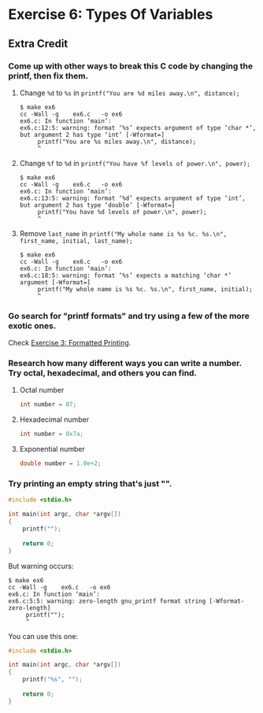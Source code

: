 # Exercise 6: Types Of Variables
## Extra Credit
### Come up with other ways to break this C code by changing the printf, then fix them.
1. Change `%d` to `%s` in `printf("You are %d miles away.\n", distance);`

    ```
    $ make ex6
    cc -Wall -g    ex6.c   -o ex6
    ex6.c: In function ‘main’:
    ex6.c:12:5: warning: format ‘%s’ expects argument of type ‘char *’, but argument 2 has type ‘int’ [-Wformat=]
         printf("You are %s miles away.\n", distance);
         ^
    ```
2. Change `%f` to `%d` in `printf("You have %f levels of power.\n", power);`

    ```
    $ make ex6
    cc -Wall -g    ex6.c   -o ex6
    ex6.c: In function ‘main’:
    ex6.c:13:5: warning: format ‘%d’ expects argument of type ‘int’, but argument 2 has type ‘double’ [-Wformat=]
         printf("You have %d levels of power.\n", power);
         ^
    ```
3. Remove `last_name` in `printf("My whole name is %s %c. %s.\n", first_name, initial, last_name);`

    ```
    $ make ex6
    cc -Wall -g    ex6.c   -o ex6
    ex6.c: In function ‘main’:
    ex6.c:18:5: warning: format ‘%s’ expects a matching ‘char *’ argument [-Wformat=]
         printf("My whole name is %s %c. %s.\n", first_name, initial);
         ^
    ```
    
### Go search for "printf formats" and try using a few of the more exotic ones.
Check [Exercise 3: Formatted Printing](https://github.com/Frederick-S/Learn-C-The-Hard-Way-Exercise/tree/master/Ex3#run-man-3-printf-and-read-about-the-other--format-characters-you-can-use-these-should-look-familiar-if-you-used-them-in-other-languages-printf-is-where-they-come-from).
### Research how many different ways you can write a number. Try octal, hexadecimal, and others you can find.

1. Octal number

    ```c
    int number = 07;
    ```
2. Hexadecimal number

    ```c
    int number = 0x7a;
    ```
3. Exponential number 

    ```c
    double number = 1.0e+2;
    ```

### Try printing an empty string that's just "".
```c
#include <stdio.h>

int main(int argc, char *argv[])
{
    printf("");
    
    return 0; 
}
```
But warning occurs:
```
$ make ex6
cc -Wall -g    ex6.c   -o ex6
ex6.c: In function ‘main’:
ex6.c:5:5: warning: zero-length gnu_printf format string [-Wformat-zero-length]
     printf("");
     ^
```
You can use this one:
```c
#include <stdio.h>

int main(int argc, char *argv[])
{
    printf("%s", "");
    
    return 0; 
}
```
